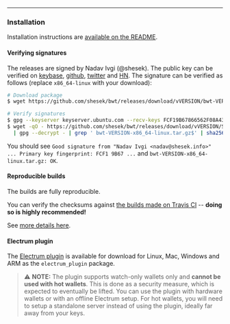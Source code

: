 ------------

### Installation

Installation instructions are [available on the README](https://github.com/shesek/bwt#installation).

#### Verifying signatures

The releases are signed by Nadav Ivgi (@shesek). The public key can be verified on [keybase](https://keybase.io/nadav), [github](https://api.github.com/users/shesek/gpg_keys), [twitter](https://twitter.com/shesek) and [HN](https://news.ycombinator.com/user?id=nadaviv). The signature can be verified as follows (replace `x86_64-linux` with your download):

```bash
# Download package
$ wget https://github.com/shesek/bwt/releases/download/vVERSION/bwt-VERSION-x86_64-linux.tar.gz

# Verify signatures
$ gpg --keyserver keyserver.ubuntu.com --recv-keys FCF19B67866562F08A43AAD681F6104CD0F150FC
$ wget -qO - https://github.com/shesek/bwt/releases/download/vVERSION/SHA256SUMS.asc \
  | gpg --decrypt - | grep ' bwt-VERSION-x86_64-linux.tar.gz$' | sha256sum -c -
```

You should see `Good signature from "Nadav Ivgi <nadav@shesek.info>" ... Primary key fingerprint: FCF1 9B67 ...` and `bwt-VERSION-x86_64-linux.tar.gz: OK`.

#### Reproducible builds

The builds are fully reproducible.

You can verify the checksums against [the builds made on Travis CI](https://travis-ci.org/github/shesek/bwt) -- **doing so is highly recommended!**

See [more details here](https://github.com/shesek/bwt#reproducible-builds).

#### Electrum plugin

The [Electrum plugin](https://github.com/shesek/bwt#electrum-plugin) is available for download for Linux, Mac, Windows and ARM as the `electrum_plugin` package.

> ⚠️ **NOTE:** The plugin supports watch-only wallets only and **cannot be used with hot wallets**. This is done as a security measure, which is expected to eventually be lifted. You can use the plugin with hardware wallets or with an offline Electrum setup. For hot wallets, you will need to setup a standalone server instead of using the plugin, ideally far away from your keys.
